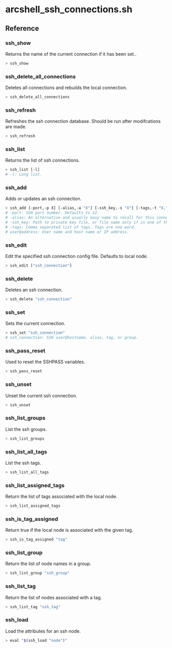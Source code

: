 # arcshell_ssh_connections.sh

## Reference


### ssh_show
Returns the name of the current connection if it has been set..
```bash
> ssh_show
```

### ssh_delete_all_connections
Deletes all connections and rebuilds the local connection.
```bash
> ssh_delete_all_connections
```

### ssh_refresh
Refreshes the ssh connection database. Should be run after modifcations are made.
```bash
> ssh_refresh
```

### ssh_list
Returns the list of ssh connections.
```bash
> ssh_list [-l]
# -l: Long list.
```

### ssh_add
Adds or updates an ssh connection.
```bash
> ssh_add [-port,-p X] [-alias,-a "X"] [-ssh_key,-s "X"] [-tags,-t "X,"] "user@address"
# -port: SSH port number. Defaults to 22.
# -alias: An alternative and usually easy name to recall for this connection.
# -ssh_key: Path to private key file, or file name only if in one of the 'ssh_keys' folders or "\${HOME}/.ssh".
# -tags: Comma separated list of tags. Tags are one word.
# user@address: User name and host name or IP address.
```

### ssh_edit
Edit the specified ssh connection config file. Defaults to local node.
```bash
> ssh_edit ["ssh_connection"]
```

### ssh_delete
Deletes an ssh connection.
```bash
> ssh_delete "ssh_connection"
```

### ssh_set
Sets the current connection.
```bash
> ssh_set "ssh_connection"
# ssh_connection: SSH user@hostname, alias, tag, or group.
```

### ssh_pass_reset
Used to reset the SSHPASS variables.
```bash
> ssh_pass_reset
```

### ssh_unset
Unset the current ssh connection.
```bash
> ssh_unset
```

### ssh_list_groups
List the ssh groups.
```bash
> ssh_list_groups
```

### ssh_list_all_tags
List the ssh tags.
```bash
> ssh_list_all_tags
```

### ssh_list_assigned_tags
Return the list of tags associated with the local node.
```bash
> ssh_list_assigned_tags
```

### ssh_is_tag_assigned
Return true if the local node is associated with the given tag.
```bash
> ssh_is_tag_assigned "tag"
```

### ssh_list_group
Return the list of node names in a group.
```bash
> ssh_list_group "ssh_group"
```

### ssh_list_tag
Return the list of nodes associated with a tag.
```bash
> ssh_list_tag "ssh_tag"
```

### ssh_load
Load the attributes for an ssh node.
```bash
> eval "$(ssh_load "node")"
```

